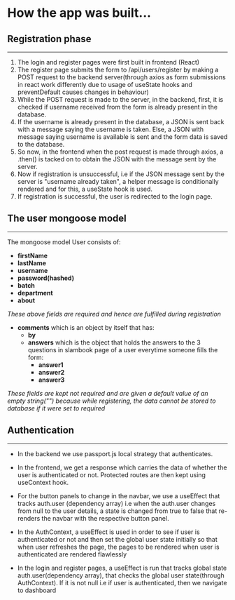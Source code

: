 # **How the app was built...**

## Registration phase

<hr>

1. The login and register pages were first built in frontend (React)
2. The register page submits the form to /api/users/register by making a POST request to the backend server(through axios as form submissions in react work differently due to usage of useState hooks and preventDefault causes changes in behaviour)
3. While the POST request is made to the server, in the backend, first, it is checked if username received from the form is already present in the database.
4. If the username is already present in the database, a JSON is sent back with a message saying the username is taken. Else, a JSON with message saying username is available is sent and the form data is saved to the database.
5. So now, in the frontend when the post request is made through axios, a .then() is tacked on to obtain the JSON with the message sent by the server.
6. Now if registration is unsuccessful, i.e if the JSON message sent by the server is "username already taken", a helper message is conditionally rendered and for this, a useState hook is used.
7. If registration is successful, the user is redirected to the login page.

## The user mongoose model

<hr>
The mongoose model User consists of:
    
- **firstName**
- **lastName**
- **username**
- **password(hashed)**
- **batch**
- **department**
- **about**

_These above fields are required and hence are fulfilled during registration_

- **comments** which is an object by itself that has:
  - **by**
  - **answers** which is the object that holds the answers to the 3 questions in slambook page of a user everytime someone fills the form:
    - **answer1**
    - **answer2**
    - **answer3**

_These fields are kept not required and are given a default value of an empty string("") because while registering, the data cannot be stored to database if it were set to required_

## Authentication

<hr>

- In the backend we use passport.js local strategy that authenticates.

- In the frontend, we get a response which carries the data of whether the user is authenticated or not. Protected routes are then kept using useContext hook.

- For the button panels to change in the navbar, we use a useEffect that tracks auth.user (dependency array) i.e when the auth.user changes from null to the user details, a state is changed from true to false that re-renders the navbar with the respective button panel.

- In the AuthContext, a useEffect is used in order to see if user is authenticated or not and then set the global user state initially so that when user refreshes the page, the pages to be rendered when user is authenticated are rendered flawlessly

- In the login and register pages, a useEffect is run that tracks global state auth.user(dependency array), that checks the global user state(through AuthContext). If it is not null i.e if user is authenticated, then we navigate to dashboard
